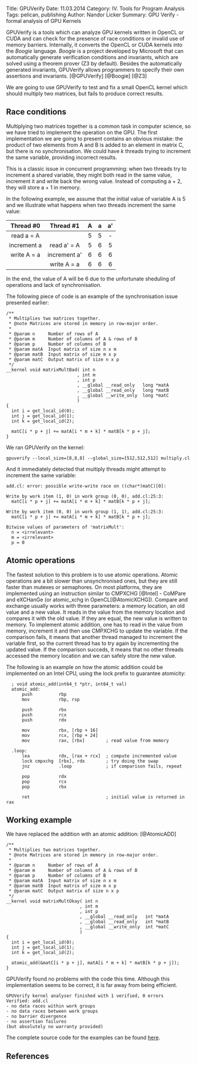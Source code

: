 Title: GPUVerify
Date: 11.03.2014
Category: IV. Tools for Program Analysis
Tags: pelican, publishing
Author: Nandor Licker
Summary: GPU Verify - formal analysis of GPU Kernels

GPUVerify is a tools which can analyze GPU kernels written in OpenCL or CUDA
and can check for the presence of race conditions or invalid use of memory
barriers. Internally, it converts the OpenCL or CUDA kernels into the *Boogie*
language. *Boogie* is a project developed by Microsoft that can automatically
generate verification conditions and invariants, which are solved using a
theorem prover (Z3 by default). Besides the automatically generated invariants,
GPUVerify allows programmers to specify their own assertions and invariants. [@GPUVerify] [@Boogie] [@Z3]

We are going to use GPUVerify to test and fix a small OpenCL kernel which should
multiply two matrices, but fails to produce correct results.

Race conditions
---------------

Multiplying two matrices together is a common task in computer science, so
we have tried to implement the operation on the GPU. The first implementation
we are going to present contains an obvious mistake: the product of two elements
from A and B is added to an element in matrix C, but there is no
synchronisation. We could have *k* threads trying to increment the same
variable, providing incorrect results.


This is a classic issue in concurrent programming: when two threads try to
increment a shared variable, they might both read in the same value, increment
it and write back the wrong value. Instead of computing a + 2, they will store
a + 1 in memory.

In the following example, we assume that the initial value of variable A is 5
and we illustrate what happens when two threads increment the same value:

| <center>Thread #0</ccenter> | <center>Thread #1</center> | A | a | a' |
|:---------------------------:|:--------------------------:|:-:|:-:|:--:|
| read a = A                  |                            | 5 | 5 |  - |
| increment a                 | read a' = A                | 5 | 6 | 5  |
| write A = a                 | increment a'               | 6 | 6 | 6  |
|                             | write A = a                | 6 | 6 | 6  |

In the end, the value of A will be 6 due to the unfortunate sheduling of
operations and lack of synchronisation.

The following piece of code is an example of the synchronisation issue
presented earlier:

    /**
     * Multiplies two matrices together.
     * @note Matrices are stored in memory in row-major order.
     *
     * @param n     Number of rows of A
     * @param m     Number of columns of A & rows of B
     * @param p     Number of columns of B
     * @param matA  Input matrix of size n x m
     * @param matB  Input matrix of size m x p
     * @param matC  Output matrix of size n x p
     */
    __kernel void matrixMultBad( int n
                               , int m
                               , int p
                               , __global __read_only   long *matA
                               , __global __read_only   long *matB
                               , __global __write_only  long *matC
                               )
    {
      int i = get_local_id(0);
      int j = get_local_id(1);
      int k = get_local_id(2);

      matC[i * p + j] += matA[i * m + k] * matB[k * p + j];
    }

We ran GPUVerify on the kernel:

    gpuverify --local_size=[8,8,8] --global_size=[512,512,512] multiply.cl


And it immediately detected that multiply threads might attempt to increment
the same variable:

    add.cl: error: possible write-write race on ((char*)matC)[0]:

    Write by work item (1, 0) in work group (0, 0), add.cl:25:3:
      matC[i * p + j] += matA[i * m + k] * matB[k * p + j];

    Write by work item (0, 0) in work group (1, 1), add.cl:25:3:
      matC[i * p + j] += matA[i * m + k] * matB[k * p + j];

    Bitwise values of parameters of 'matrixMult':
      n = <irrelevant>
      m = <irrelevant>
      p = 0

Atomic operations
-----------------

The fastest solution to this problem is to use atomic operations. Atomic
operations are a bit slower than unsynchronised ones, but they are still faster
than mutexes or semaphores. On most platforms, they are implemented using an
instruction similar to CMPXCHG [@Intel] - CoMPare and eXCHanGe (or atomic_xchg
in OpenCL[@AtomicXCHG]). Compare and exchange usually works with three
parameters: a memory location, an old value and a new value. It reads in the
value from the memory location and compares it with the old value. If they are
equal, the new value is written to memory. To implement atomic addition, one
has to read in the value from memory, increment it and then use CMPXCHG to update
the variable. If the comparison fails, it means that another thread managed
to increment the variable first, so the current thread has to try again by
incrementing the updated value. If the comparison succeds, it means that no
other threads accessed the memory location and we can safely store the new value.

The following is an example on how the atomic addition could be implemented on
an Intel CPU, using the lock prefix to guarantee atomicity:

      ; void atomic_add(int64_t *ptr, int64_t val)
      atomic_add:
          push          rbp
          mov           rbp, rsp

          push          rbx
          push          rcx
          push          rdx

          mov           rbx, [rbp + 16]
          mov           rcx, [rbp + 24]
          mov           rax, [rbx]        ; read value from memory

      .loop:
          lea           rdx, [rax + rcx]  ; compute incremented value
          lock cmpxchg  [rbx], rdx        ; try doing the swap
          jnz           .loop             ; if comparison fails, repeat

          pop           rdx
          pop           rcx
          pop           rbx

          ret                             ; initial value is returned in rax

Working example
---------------

We have replaced the addition with an atomic addition: [@AtomicADD]

    /**
     * Multiplies two matrices together.
     * @note Matrices are stored in memory in row-major order.
     *
     * @param n     Number of rows of A
     * @param m     Number of columns of A & rows of B
     * @param p     Number of columns of B
     * @param matA  Input matrix of size n x m
     * @param matB  Input matrix of size m x p
     * @param matC  Output matrix of size n x p
     */
    __kernel void matrixMultOkay( int n
                                , int m
                                , int p
                                , __global __read_only   int *matA
                                , __global __read_only   int *matB
                                , __global __write_only  int *matC
                                )
    {
      int i = get_local_id(0);
      int j = get_local_id(1);
      int k = get_local_id(2);

      atomic_add(&matC[i * p + j], matA[i * m + k] * matB[k * p + j]);
    }

GPUVerify found no problems with the code this time. Although this implementation
seems to be correct, it is far away from being efficient.

    GPUVerify kernel analyser finished with 1 verified, 0 errors
    Verified: add.cl
    - no data races within work groups
    - no data races between work groups
    - no barrier divergence
    - no assertion failures
    (but absolutely no warranty provided)

The complete source code for the examples can be found [here](https://gist.github.com/nandor/9605717).

References
----------

[@GPUVerify "GPUVerify homepage"]: http://multicore.doc.ic.ac.uk/tools/GPUVerify/
[@Boogie "Boogie: A Modular Reusable Verifier for Object-Oriented Programs"]: http://link.springer.com/chapter/10.1007/11804192_17
[@Z3 "Z3: An Effiecient SMT Solver"]: http://link.springer.com/chapter/10.1007/978-3-540-78800-3_24#page-1
[@Intel "Intel 64 and IA-32 Architectures Software Developer Manuals"]: http://www.intel.com/content/www/us/en/processors/architectures-software-developer-manuals.html
[@AtomicXCHG "atomic_cmpxchg"]: http://www.khronos.org/registry/cl/sdk/1.2/docs/man/xhtml/atomic_cmpxchg.html
[@AtomicADD "atomic_add"]: http://www.khronos.org/registry/cl/sdk/1.1/docs/man/xhtml/atomic_add.html
